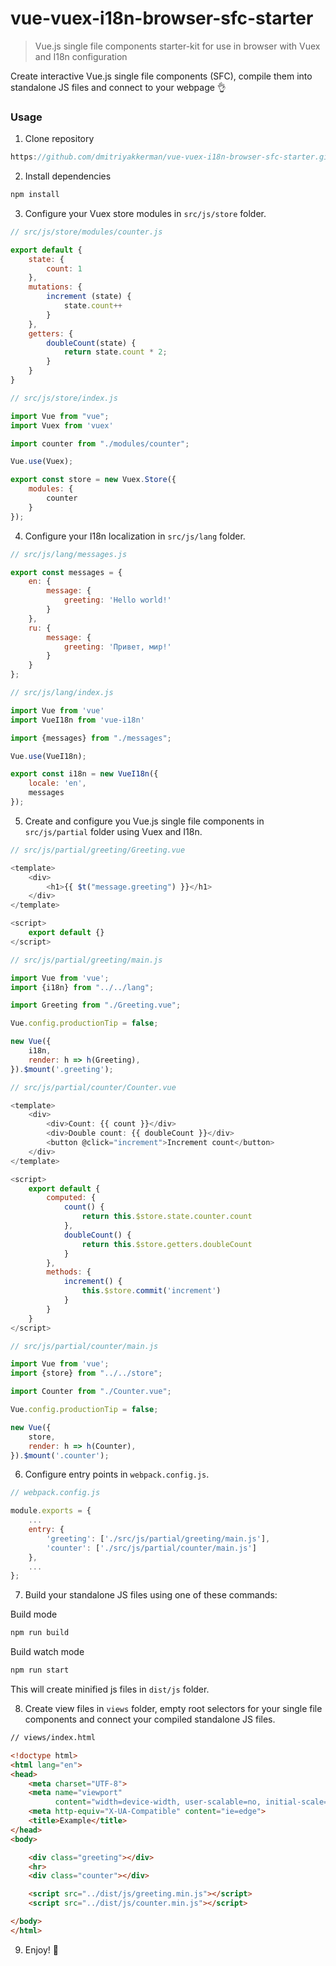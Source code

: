 # vue-vuex-i18n-browser-sfc-starter

> Vue.js single file components starter-kit for use in browser with Vuex and I18n configuration

Create interactive Vue.js single file components (SFC), compile them into standalone JS files and connect to your webpage :ok_hand:

### Usage

1. Clone repository 
```js
https://github.com/dmitriyakkerman/vue-vuex-i18n-browser-sfc-starter.git
```
2. Install dependencies
```js
npm install
```

3. Configure your Vuex store modules in `src/js/store` folder.
```js
// src/js/store/modules/counter.js

export default {
    state: {
        count: 1
    },
    mutations: {
        increment (state) {
            state.count++
        }
    },
    getters: {
        doubleCount(state) {
            return state.count * 2;
        }
    }
}
```

```js
// src/js/store/index.js

import Vue from "vue";
import Vuex from 'vuex'

import counter from "./modules/counter";

Vue.use(Vuex);

export const store = new Vuex.Store({
    modules: {
        counter
    }
});
```

4. Configure your I18n localization in `src/js/lang` folder.

```js
// src/js/lang/messages.js

export const messages = {
    en: {
        message: {
            greeting: 'Hello world!'
        }
    },
    ru: {
        message: {
            greeting: 'Привет, мир!'
        }
    }
};
```

```js
// src/js/lang/index.js

import Vue from 'vue'
import VueI18n from 'vue-i18n'

import {messages} from "./messages";

Vue.use(VueI18n);

export const i18n = new VueI18n({
    locale: 'en',
    messages
});
```

5. Create and configure you Vue.js single file components in `src/js/partial` folder using Vuex and I18n. 

```js
// src/js/partial/greeting/Greeting.vue

<template>
    <div>
        <h1>{{ $t("message.greeting") }}</h1>
    </div>
</template>

<script>
    export default {}
</script>
```

```js
// src/js/partial/greeting/main.js

import Vue from 'vue';
import {i18n} from "../../lang";

import Greeting from "./Greeting.vue";

Vue.config.productionTip = false;

new Vue({
    i18n,
    render: h => h(Greeting),
}).$mount('.greeting');
```

```js
// src/js/partial/counter/Counter.vue

<template>
    <div>
        <div>Count: {{ count }}</div>
        <div>Double count: {{ doubleCount }}</div>
        <button @click="increment">Increment count</button>
    </div>
</template>

<script>
    export default {
        computed: {
            count() {
                return this.$store.state.counter.count
            },
            doubleCount() {
                return this.$store.getters.doubleCount
            }
        },
        methods: {
            increment() {
                this.$store.commit('increment')
            }
        }
    }
</script>
```

```js
// src/js/partial/counter/main.js

import Vue from 'vue';
import {store} from "../../store";

import Counter from "./Counter.vue";

Vue.config.productionTip = false;

new Vue({
    store,
    render: h => h(Counter),
}).$mount('.counter');
```

6. Configure entry points in `webpack.config.js`.

```js
// webpack.config.js

module.exports = {
    ...
    entry: {
        'greeting': ['./src/js/partial/greeting/main.js'],
        'counter': ['./src/js/partial/counter/main.js']
    },    
    ...
};

```

7. Build your standalone JS files using one of these commands:

Build mode
```js
npm run build
```

Build watch mode
```js
npm run start
```

This will create minified js files in `dist/js` folder.

8. Create view files in `views` folder, empty root selectors for your single file components and connect your compiled standalone JS files.

```html
// views/index.html

<!doctype html>
<html lang="en">
<head>
    <meta charset="UTF-8">
    <meta name="viewport"
          content="width=device-width, user-scalable=no, initial-scale=1.0, maximum-scale=1.0, minimum-scale=1.0">
    <meta http-equiv="X-UA-Compatible" content="ie=edge">
    <title>Example</title>
</head>
<body>

    <div class="greeting"></div>
    <hr>
    <div class="counter"></div>

    <script src="../dist/js/greeting.min.js"></script>
    <script src="../dist/js/counter.min.js"></script>

</body>
</html>
```

9. Enjoy! 🎉